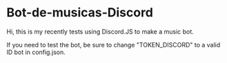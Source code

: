 # Bot-de-musicas-Discord

Hi, this is my recently tests using Discord.JS to make a music bot.

If you need to test the bot, be sure to change "TOKEN_DISCORD" to a valid ID bot in config.json.


